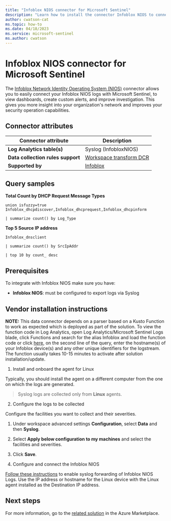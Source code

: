 ```yaml
---
title: "Infoblox NIOS connector for Microsoft Sentinel"
description: "Learn how to install the connector Infoblox NIOS to connect your data source to Microsoft Sentinel."
author: cwatson-cat
ms.topic: how-to
ms.date: 04/18/2023
ms.service: microsoft-sentinel
ms.author: cwatson
---
```


# Infoblox NIOS connector for Microsoft Sentinel

The [Infoblox Network Identity Operating System (NIOS)](https://www.infoblox.com/glossary/network-identity-operating-system-nios/) connector allows you to easily connect your Infoblox NIOS logs with Microsoft Sentinel, to view dashboards, create custom alerts, and improve investigation. This gives you more insight into your organization's network and improves your security operation capabilities.

## Connector attributes

| Connector attribute | Description |
| --- | --- |
| **Log Analytics table(s)** | Syslog (InfobloxNIOS)<br/> |
| **Data collection rules support** | [Workspace transform DCR](/azure/azure-monitor/logs/tutorial-workspace-transformations-portal) |
| **Supported by** | [Infoblox](https://www.infoblox.com/support/) |

## Query samples

**Total Count by DHCP Request Message Types**
   ```kusto
union isfuzzy=true 
 Infoblox_dhcpdiscover,Infoblox_dhcprequest,Infoblox_dhcpinform 

   | summarize count() by Log_Type
   ```

**Top 5 Source IP address**
   ```kusto
Infoblox_dnsclient 
 
   | summarize count() by SrcIpAddr 
 
   | top 10 by count_ desc
   ```



## Prerequisites

To integrate with Infoblox NIOS make sure you have: 

- **Infoblox NIOS**: must be configured to export logs via Syslog


## Vendor installation instructions


**NOTE:** This data connector depends on a parser based on a Kusto Function to work as expected which is deployed as part of the solution. To view the function code in Log Analytics, open Log Analytics/Microsoft Sentinel Logs blade, click Functions and search for the alias Infoblox and load the function code or click [here](https://github.com/Azure/Azure-Sentinel/blob/master/Solutions/Infoblox%20NIOS/Parser/Infoblox.txt), on the second line of the query, enter the hostname(s) of your Infoblox device(s) and any other unique identifiers for the logstream. The function usually takes 10-15 minutes to activate after solution installation/update.

1. Install and onboard the agent for Linux

Typically, you should install the agent on a different computer from the one on which the logs are generated.

>  Syslog logs are collected only from **Linux** agents.


2. Configure the logs to be collected

Configure the facilities you want to collect and their severities.
 1. Under workspace advanced settings **Configuration**, select **Data** and then **Syslog**.
 2. Select **Apply below configuration to my machines** and select the facilities and severities.
 3.  Click **Save**.


3. Configure and connect the Infoblox NIOS

[Follow these instructions](https://www.infoblox.com/wp-content/uploads/infoblox-deployment-guide-slog-and-snmp-configuration-for-nios.pdf) to enable syslog forwarding of Infoblox NIOS Logs. Use the IP address or hostname for the Linux device with the Linux agent installed as the Destination IP address.



## Next steps

For more information, go to the [related solution](https://azuremarketplace.microsoft.com/en-us/marketplace/apps/azuresentinel.azure-sentinel-solution-infobloxnios?tab=Overview) in the Azure Marketplace.
